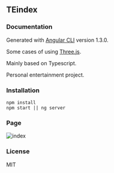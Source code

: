 ## TEindex

### Documentation

Generated with [Angular CLI](https://github.com/angular/angular-cli) version 1.3.0.

Some cases of using [Three.js](https://github.com/mrdoob/three.js).

Mainly based on Typescript.

Personal entertainment project.

### Installation

    npm install
    npm start || ng server

### Page
![index](http://blog.teloi.cn/wp-content/uploads/2017/10/Main.png)

### License
MIT